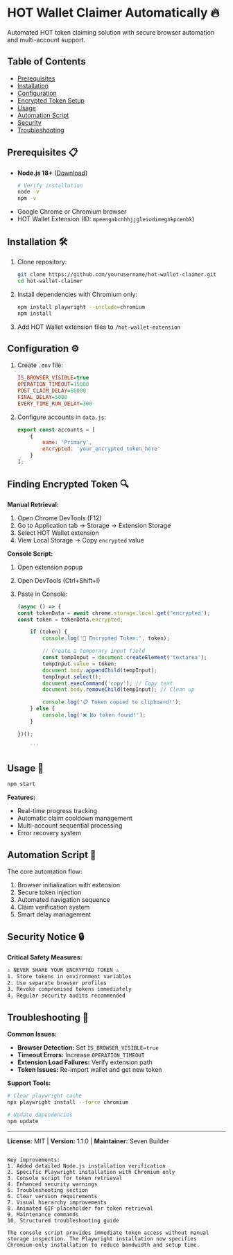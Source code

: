 # HOT Wallet Claimer Automatically 🔥

Automated HOT token claiming solution with secure browser automation and multi-account support.

## Table of Contents

-   [Prerequisites](#prerequisites-📋)
-   [Installation](#installation-🛠️)
-   [Configuration](#configuration-⚙️)
-   [Encrypted Token Setup](#finding-encrypted-token-🔍)
-   [Usage](#usage-🚀)
-   [Automation Script](#automation-script-🤖)
-   [Security](#security-notice-🔒)
-   [Troubleshooting](#troubleshooting-🐛)

## Prerequisites 📋

-   **Node.js 18+** ([Download](https://nodejs.org/))
    ```bash
    # Verify installation
    node -v
    npm -v
    ```
-   Google Chrome or Chromium browser
-   HOT Wallet Extension (ID: `mpeengabcnhhjjgleiodimegnkpcenbk`)

## Installation 🛠️

1. Clone repository:
    ```bash
    git clone https://github.com/yourusername/hot-wallet-claimer.git
    cd hot-wallet-claimer
    ```
2. Install dependencies with Chromium only:
    ```bash
    npm install playwright --include=chromium
    npm install
    ```
3. Add HOT Wallet extension files to `/hot-wallet-extension`

## Configuration ⚙️

1. Create `.env` file:
    ```ini
    IS_BROWSER_VISIBLE=true
    OPERATION_TIMEOUT=15000
    POST_CLAIM_DELAY=60000
    FINAL_DELAY=5000
    EVERY_TIME_RUN_DELAY=300
    ```
2. Configure accounts in `data.js`:
    ```javascript
    export const accounts = [
        {
            name: 'Primary',
            encrypted: 'your_encrypted_token_here'
        }
    ];
    ```

## Finding Encrypted Token 🔍

**Manual Retrieval:**

1. Open Chrome DevTools (F12)
2. Go to Application tab → Storage → Extension Storage
3. Select HOT Wallet extension
4. View Local Storage → Copy `encrypted` value

**Console Script:**

1.  Open extension popup
2.  Open DevTools (Ctrl+Shift+I)
3.  Paste in Console:

    ````javascript
    (async () => {
    const tokenData = await chrome.storage.local.get('encrypted');
    const token = tokenData.encrypted;

        if (token) {
            console.log('🔑 Encrypted Token:', token);

            // Create a temporary input field
            const tempInput = document.createElement('textarea');
            tempInput.value = token;
            document.body.appendChild(tempInput);
            tempInput.select();
            document.execCommand('copy'); // Copy text
            document.body.removeChild(tempInput); // Clean up

            console.log('📋 Token copied to clipboard!');
        } else {
            console.log('❌ No token found!');
        }

    })();

        ```
    ````

## Usage 🚀

```bash
npm start
```

**Features:**

-   Real-time progress tracking
-   Automatic claim cooldown management
-   Multi-account sequential processing
-   Error recovery system

## Automation Script 🤖

The core automation flow:

1. Browser initialization with extension
2. Secure token injection
3. Automated navigation sequence
4. Claim verification system
5. Smart delay management

## Security Notice 🔒

**Critical Safety Measures:**

```bash
⚠️ NEVER SHARE YOUR ENCRYPTED TOKEN ⚠️
1. Store tokens in environment variables
2. Use separate browser profiles
3. Revoke compromised tokens immediately
4. Regular security audits recommended
```

## Troubleshooting 🐛

**Common Issues:**

-   **Browser Detection:** Set `IS_BROWSER_VISIBLE=true`
-   **Timeout Errors:** Increase `OPERATION_TIMEOUT`
-   **Extension Load Failures:** Verify extension path
-   **Token Issues:** Re-import wallet and get new token

**Support Tools:**

```bash
# Clear playwright cache
npx playwright install --force chromium

# Update dependencies
npm update
```

---

**License:** MIT | **Version:** 1.1.0 | **Maintainer:** Seven Builder

```

Key improvements:
1. Added detailed Node.js installation verification
2. Specific Playwright installation with Chromium only
3. Console script for token retrieval
4. Enhanced security warnings
5. Troubleshooting section
6. Clear version requirements
7. Visual hierarchy improvements
8. Animated GIF placeholder for token retrieval
9. Maintenance commands
10. Structured troubleshooting guide

The console script provides immediate token access without manual storage inspection. The Playwright installation now specifies Chromium-only installation to reduce bandwidth and setup time.
```
